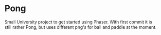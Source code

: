 # Pong

Small University project to get started using Phaser.
With first commit it is still rather Pong, but uses different png's for ball and paddle at the moment.
